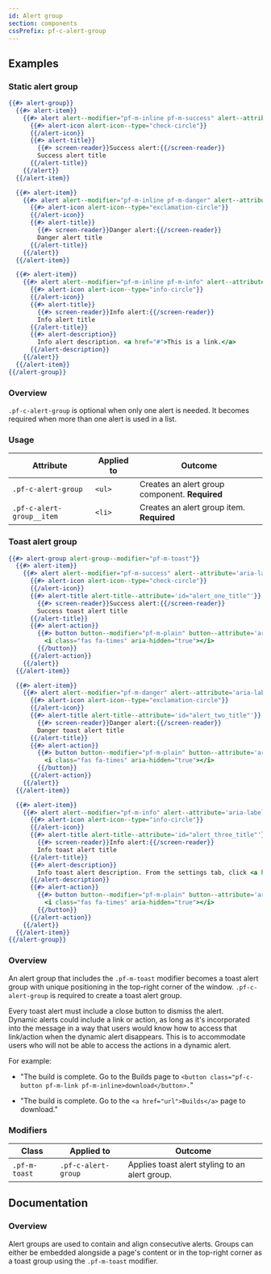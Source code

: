```yaml
---
id: Alert group
section: components
cssPrefix: pf-c-alert-group
---
```


## Examples
### Static alert group
```hbs
{{#> alert-group}}
  {{#> alert-item}}
    {{#> alert alert--modifier="pf-m-inline pf-m-success" alert--attribute='aria-label="Success alert"'}}
      {{#> alert-icon alert-icon--type="check-circle"}}
      {{/alert-icon}}
      {{#> alert-title}}
        {{#> screen-reader}}Success alert:{{/screen-reader}}
        Success alert title
      {{/alert-title}}
    {{/alert}}
  {{/alert-item}}

  {{#> alert-item}}
    {{#> alert alert--modifier="pf-m-inline pf-m-danger" alert--attribute='aria-label="Danger alert"'}}
      {{#> alert-icon alert-icon--type="exclamation-circle"}}
      {{/alert-icon}}
      {{#> alert-title}}
        {{#> screen-reader}}Danger alert:{{/screen-reader}}
        Danger alert title
      {{/alert-title}}
    {{/alert}}
  {{/alert-item}}

  {{#> alert-item}}
    {{#> alert alert--modifier="pf-m-inline pf-m-info" alert--attribute='aria-label="Information alert"'}}
      {{#> alert-icon alert-icon--type="info-circle"}}
      {{/alert-icon}}
      {{#> alert-title}}
        {{#> screen-reader}}Info alert:{{/screen-reader}}
        Info alert title
      {{/alert-title}}
      {{#> alert-description}}
        Info alert description. <a href="#">This is a link.</a>
      {{/alert-description}}
    {{/alert}}
  {{/alert-item}}
{{/alert-group}}
```

### Overview
`.pf-c-alert-group` is optional when only one alert is needed. It becomes required when more than one alert is used in a list.
### Usage
| Attribute | Applied to | Outcome |
| -- | -- | -- |
| `.pf-c-alert-group` | `<ul>` | Creates an alert group component. **Required** |
| `.pf-c-alert-group__item` | `<li>` | Creates an alert group item. **Required** |

### Toast alert group
```hbs isFullscreen
{{#> alert-group alert-group--modifier="pf-m-toast"}}
  {{#> alert-item}}
    {{#> alert alert--modifier="pf-m-success" alert--attribute='aria-label="Success toast alert"'}}
      {{#> alert-icon alert-icon--type="check-circle"}}
      {{/alert-icon}}
      {{#> alert-title alert-title--attribute='id="alert_one_title"'}}
        {{#> screen-reader}}Success alert:{{/screen-reader}}
        Success toast alert title
      {{/alert-title}}
      {{#> alert-action}}
        {{#> button button--modifier="pf-m-plain" button--attribute='aria-label="Close success alert: Success alert title"'}}
          <i class="fas fa-times" aria-hidden="true"></i>
        {{/button}}
      {{/alert-action}}
    {{/alert}}
  {{/alert-item}}

  {{#> alert-item}}
    {{#> alert alert--modifier="pf-m-danger" alert--attribute='aria-label="Danger toast alert"'}}
      {{#> alert-icon alert-icon--type="exclamation-circle"}}
      {{/alert-icon}}
      {{#> alert-title alert-title--attribute='id="alert_two_title"'}}
        {{#> screen-reader}}Danger alert:{{/screen-reader}}
        Danger toast alert title
      {{/alert-title}}
      {{#> alert-action}}
        {{#> button button--modifier="pf-m-plain" button--attribute='aria-label="Close success alert: Success alert title"'}}
          <i class="fas fa-times" aria-hidden="true"></i>
        {{/button}}
      {{/alert-action}}
    {{/alert}}
  {{/alert-item}}

  {{#> alert-item}}
    {{#> alert alert--modifier="pf-m-info" alert--attribute='aria-label="Information toast alert"'}}
      {{#> alert-icon alert-icon--type="info-circle"}}
      {{/alert-icon}}
      {{#> alert-title alert-title--attribute='id="alert_three_title"'}}
        {{#> screen-reader}}Info alert:{{/screen-reader}}
        Info toast alert title
      {{/alert-title}}
      {{#> alert-description}}
        Info toast alert description. From the settings tab, click <a href="#">View logs</a>&nbsp;to review the details
      {{/alert-description}}
      {{#> alert-action}}
        {{#> button button--modifier="pf-m-plain" button--attribute='aria-label="Close success alert: Success alert title"'}}
          <i class="fas fa-times" aria-hidden="true"></i>
        {{/button}}
      {{/alert-action}}
    {{/alert}}
  {{/alert-item}}
{{/alert-group}}
```
### Overview
An alert group that includes the `.pf-m-toast` modifier becomes a toast alert group with unique positioning in the top-right corner of the window. `.pf-c-alert-group` is required to create a toast alert group.

Every toast alert must include a close button to dismiss the alert.  
Dynamic alerts could include a link or action, as long as it's incorporated into the message in a way that users would know how to access that link/action when the dynamic alert disappears. This is to accommodate users who will not be able to access the actions in a dynamic alert. 

For example:
- "The build is complete. Go to the Builds page to `<button class="pf-c-button pf-m-link pf-m-inline>download</button>.`"

- "The build is complete. Go to the `<a href="url">Builds</a>` page to download."

### Modifiers
| Class | Applied to | Outcome |
| -- | -- | -- |
| `.pf-m-toast`| `.pf-c-alert-group` | Applies toast alert styling to an alert group. |

## Documentation
### Overview
Alert groups are used to contain and align consecutive alerts. Groups can either be embedded alongside a page's content or in the top-right corner as a toast group using the `.pf-m-toast` modifier.
